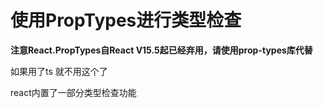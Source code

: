 # 使用PropTypes进行类型检查

**注意React.PropTypes自React V15.5起已经弃用，请使用prop-types库代替**

如果用了ts 就不用这个了

react内置了一部分类型检查功能